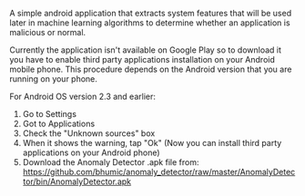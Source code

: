 A simple android application that extracts system features that will
be used later in machine learning algorithms to determine whether an 
application is malicious or normal.

Currently the application isn't available on Google Play so to download it
you have to enable third party applications installation on your Android mobile phone.
This procedure depends on the Android version that you are running on your phone.

For Android OS version 2.3 and earlier:
  1. Go to Settings
  2. Got to Applications
  3. Check the "Unknown sources" box
  4. When it shows the warning, tap "Ok" (Now you can install third party applications on your Android phone)
  5. Download the Anomaly Detector .apk file from: https://github.com/bhumic/anomaly_detector/raw/master/AnomalyDetector/bin/AnomalyDetector.apk
